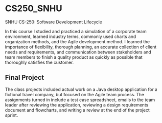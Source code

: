 # CS250_SNHU
SNHU CS-250: Software Development Lifecycle

In this course I studied and practiced a simulation of a corporate team environment, learned industry terms, commonly used charts and organization methods, and the Agile development method.
I learned the importance of flexibility, thorough planning, an accurate collection of client needs and requirements, and communication between stakeholders and team members to finish a quality product as quickly as possible that thoroughly satisfies the customer.

## Final Project

The class projects included actual work on a Java desktop application for a fictional travel company, but focused on the Agile team process. The assignments turned in include a test case spreadsheet, emails to the team leader after reviewing the application, reviewing a design requirements document and flowcharts, and writing a review at the end of the project sprint.
